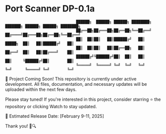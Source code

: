 # Port Scanner DP-0.1a

           
                                    ██████╗  ██████╗ ██████╗ ████████╗    ███████╗ ██████╗ ██████╗ ████████╗
                                    ██╔══██╗██╔═══██╗██╔══██╗╚══██╔══╝    ██╔════╝██╔═══██╗██╔══██╗╚══██╔══╝
                                    ██║  ██║██║   ██║██████╔╝   ██║       █████╗  ██║   ██║██████╔╝   ██║   
                                    ██║  ██║██║   ██║██╔══██╗   ██║       ██╔══╝  ██║   ██║██╔═══╝    ██║   
                                    ██████╔╝╚██████╔╝██║  ██║   ██║       ██║     ╚██████╔╝██║        ██║   
                                    ╚═════╝  ╚═════╝ ╚═╝  ╚═╝   ╚═╝       ╚═╝      ╚═════╝ ╚═╝        ╚═╝      
🚀 Project Coming Soon!
This repository is currently under active development. All files, documentation, and necessary updates will be uploaded within the next few days.

Please stay tuned! If you're interested in this project, consider starring ⭐ the repository or clicking Watch to stay updated.

📅 Estimated Release Date: [February 9-11, 2025]

Thank you! 🚀🔍
